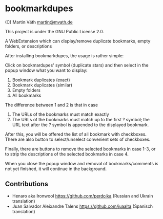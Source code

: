 # bookmarkdupes

(C) Martin Väth <martin@mvath.de>

This project is under the GNU Public License 2.0.

A WebExtension which can display/remove duplicate bookmarks, empty folders, or descriptions

After installing bookmarkdupes, the usage is rather simple:

Click on bookmardupes' symbol (duplicate stars) and then
select in the popup window what you want to display:

1. Bookmark duplicates (exact)
2. Bookmark duplicates (similar)
3. Empty folders
4. All bookmarks

The difference between 1 and 2 is that in case

1. The URLs of the bookmarks must match exactly
2. The URLs of the bookmarks must match up to the first ? symbol;
   the URL text after the ? symbol is appended to the displayed bookmark.

After this, you will be offered the list of all bookmark with checkboxes.
There are also button to select/unselect convenient sets of checkboxes.

Finally, there are buttons to remove the selected bookmarks in case 1-3,
or to strip the descriptions of the selected bookmarks in case 4.

When you close the popup window and removal of bookmarks/comments is not
yet finished, it will continue in the background.

## Contributions

- Henaro aka Ironwool https://github.com/perdolka (Russian and Ukrain translation)
- Juan Salvador Aleixandre Talens https://github.com/juaalta (Spanisch translation)
